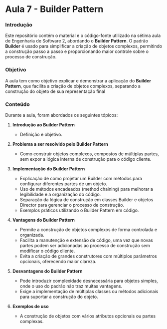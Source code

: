 # Aula 7 - Builder Pattern

### Introdução

Este repositório contém o material e o código-fonte utilizado na sétima aula de Engenharia de Software 2, abordando o
**Builder Pattern**. O padrão **Builder** é usado para simplificar a criação de objetos complexos, permitindo a
construção passo a passo e proporcionando maior controle sobre o processo de construção.

### Objetivo

A aula tem como objetivo explicar e demonstrar a aplicação do **Builder Pattern**, que facilita a criação de objetos
complexos, separando a construção do objeto de sua representação final

### Conteúdo

Durante a aula, foram abordados os seguintes tópicos:

1. **Introdução ao Builder Pattern**
    - Definição e objetivo.

2. **Problema a ser resolvido pelo Builder Pattern**
    - Como construir objetos complexos, compostos de múltiplas partes, sem expor a lógica interna de construção para o
      código cliente.

3. **Implementação do Builder Pattern**
    - Explicação de como projetar um Builder com métodos para configurar diferentes partes de um objeto.
    - Uso de métodos encadeados (method chaining) para melhorar a legibilidade e a organização do código.
    - Separação da lógica de construção em classes Builder e objetos Director para gerenciar o processo de construção.
    - Exemplos práticos utilizando o Builder Pattern em código.

4. **Vantagens do Builder Pattern**
    - Permite a construção de objetos complexos de forma controlada e organizada.
    - Facilita a manutenção e extensão de código, uma vez que novas partes podem ser adicionadas ao processo de
      construção sem modificar o código cliente.
    - Evita a criação de grandes construtores com múltiplos parâmetros opcionais, oferecendo maior clareza.

5. **Desvantagens do Builder Pattern**
    - Pode introduzir complexidade desnecessária para objetos simples, onde o uso do padrão não traz muitas vantagens.
    - Exige a implementação de múltiplas classes ou métodos adicionais para suportar a construção do objeto.

6. **Exemplos de uso**
    - A construção de objetos com vários atributos opcionais ou partes complexas.
